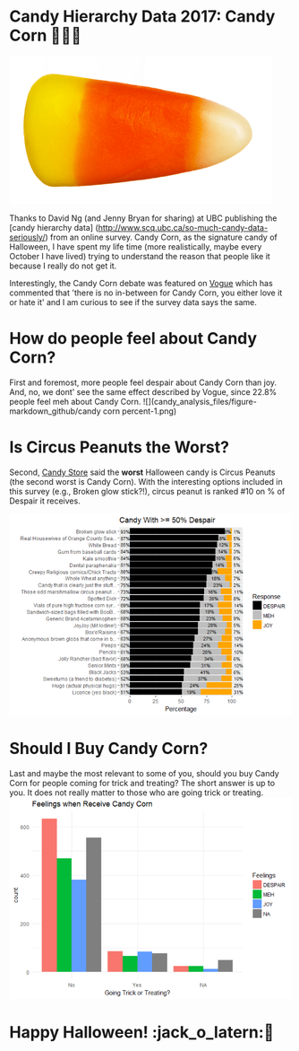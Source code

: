 # Candy Hierarchy Data 2017: Candy Corn :candy::lollipop::chocolate_bar:
![](candycorn.png)

Thanks to David Ng (and Jenny Bryan for sharing) at UBC publishing the [candy hierarchy data] (<http://www.scq.ubc.ca/so-much-candy-data-seriously/>) from an online survey. Candy Corn, as the signature candy of Halloween, I have spent my life time (more realistically, maybe every October I have lived) trying to understand the reason that people like it because I really do not get it.

Interestingly, the Candy Corn debate was featured on [Vogue](https://www.vogue.com/article/candy-corn-love-hate) which has commented that 'there is no in-between for Candy Corn, you either love it or hate it' and I am curious to see if the survey data says the same.

# How do people feel about Candy Corn?
First and foremost, more people feel despair about Candy Corn than joy. 
And, no, we dont' see the same effect described by Vogue, since 22.8% people feel meh about Candy Corn.
![](candy_analysis_files/figure-markdown_github/candy corn percent-1.png)

# Is Circus Peanuts the Worst?
Second, [Candy Store](https://www.candystore.com/blog/holidays/halloween/definitive-ranking-best-worst-halloween-candies/) said the **worst** Halloween candy is Circus Peanuts (the second worst is Candy Corn). With the interesting options included in this survey (e.g., Broken glow stick?!), circus peanut is ranked #10 on % of Despair it receives.

![](candy_analysis_files/figure-markdown_github/highest%20despair-1.png)

# Should I Buy Candy Corn?
Last and maybe the most relevant to some of you, should you buy Candy Corn for people coming for trick and treating?
The short answer is up to you. It does not really matter to those who are going trick or treating.
![](candy_analysis_files/figure-markdown_github/unnamed-chunk-3-1.png)

# Happy Halloween! :jack_o_latern::ghost: